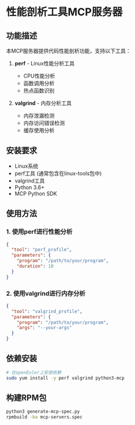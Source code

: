 # 性能剖析工具MCP服务器

## 功能描述

本MCP服务器提供代码性能剖析功能，支持以下工具：

1. **perf** - Linux性能分析工具
   - CPU性能分析
   - 函数调用分析
   - 热点函数识别

2. **valgrind** - 内存分析工具
   - 内存泄漏检测
   - 内存访问错误检测
   - 缓存使用分析

## 安装要求

- Linux系统
- perf工具 (通常包含在linux-tools包中)
- valgrind工具
- Python 3.6+
- MCP Python SDK

## 使用方法

### 1. 使用perf进行性能分析

```json
{
  "tool": "perf_profile",
  "parameters": {
    "program": "/path/to/your/program",
    "duration": 10
  }
}
```

### 2. 使用valgrind进行内存分析

```json
{
  "tool": "valgrind_profile", 
  "parameters": {
    "program": "/path/to/your/program",
    "args": "--your-args"
  }
}
```

## 依赖安装

```bash
# 在openEuler上安装依赖
sudo yum install -y perf valgrind python3-mcp
```

## 构建RPM包

```bash
python3 generate-mcp-spec.py
rpmbuild -ba mcp-servers.spec